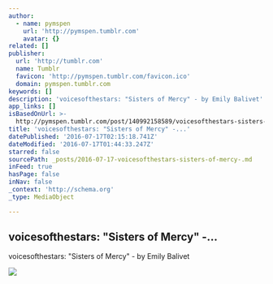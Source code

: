 ```yaml
---
author:
  - name: pymspen
    url: 'http://pymspen.tumblr.com'
    avatar: {}
related: []
publisher:
  url: 'http://tumblr.com'
  name: Tumblr
  favicon: 'http://pymspen.tumblr.com/favicon.ico'
  domain: pymspen.tumblr.com
keywords: []
description: 'voicesofthestars: "Sisters of Mercy" - by Emily Balivet'
app_links: []
isBasedOnUrl: >-
  http://pymspen.tumblr.com/post/140992158589/voicesofthestars-sisters-of-mercy-by-emily
title: 'voicesofthestars: "Sisters of Mercy" -...'
datePublished: '2016-07-17T02:15:18.741Z'
dateModified: '2016-07-17T01:44:33.247Z'
starred: false
sourcePath: _posts/2016-07-17-voicesofthestars-sisters-of-mercy-.md
inFeed: true
hasPage: false
inNav: false
_context: 'http://schema.org'
_type: MediaObject

---
```

<article style=""><h1>voicesofthestars: "Sisters of Mercy" -...</h1><p>voicesofthestars: "Sisters of Mercy" - by Emily Balivet</p><img src="http://66.media.tumblr.com/0236140ba3988ff9f96df1f0542feadf/tumblr_mfo5g63Gy11rixmq5o1_1280.jpg" /></article>